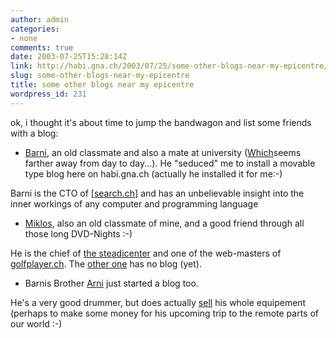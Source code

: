 ```yaml
---
author: admin
categories:
- none
comments: true
date: 2003-07-25T15:28:14Z
link: http://habi.gna.ch/2003/07/25/some-other-blogs-near-my-epicentre/
slug: some-other-blogs-near-my-epicentre
title: some other blogs near my epicentre
wordpress_id: 231
---
```


ok, i thought it's about time to jump the bandwagon and list some friends with a blog:




	
  * [Barni](http://www.bernhardseefeld.ch), an old classmate and also a mate at university ([Which](http://ubecx01.unibe.ch:8081/)seems farther away from day to day...). He "seduced" me to install a movable type blog here on habi.gna.ch (actually he installed it for me:-)  

Barni is the CTO of [[search.ch]](http://www.search.ch/) and has an unbelievable insight into the inner workings of any computer and programming language

	
  * [Miklos](http://www.kozary.com/mt), also an old classmate of mine, and a good friend through all those long DVD-Nights :-)  

He is the chief of [the steadicenter](http://www.steadicenter.com/) and one of the web-masters of [golfplayer.ch](http://www.golfplayer.ch/). The [other one](http://armand.bild.li/17/view.html) has no blog (yet).


  * Barnis Brother [Arni](http://www.arnoldseefeld.com/blog/) just started a blog too.  

He's a very good drummer, but does actually [sell](http://www.arnoldseefeld.com/drum/) his whole equipement (perhaps to make some money for his upcoming trip to the remote parts of our world :-)


